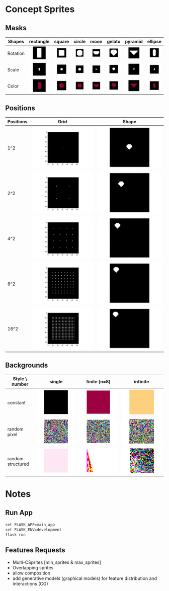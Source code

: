# Concept Sprites

## Masks

| Shapes  |  rectangle |  square | circle  |  moon | gelato  | pyramid   |  ellipse |
|---|---|---|---|---|---|---|---|
|  Rotation |![](/data/imgs/angles_rectangle.gif)  | ![](/data/imgs/angles_square.gif)  | ![](/data/imgs/angles_circle.gif)   | ![](/data/imgs/angles_moon.gif)   | ![](/data/imgs/angles_gelato.gif)  |  ![](/data/imgs/angles_pyramid.gif) | ![](/data/imgs/angles_ellipse.gif)  |
|  Scale    | ![](/data/imgs/scale_rectangle.gif)  | ![](/data/imgs/scale_square.gif)  | ![](/data/imgs/scale_circle.gif)   | ![](/data/imgs/scale_moon.gif)   | ![](/data/imgs/scale_gelato.gif)  |  ![](/data/imgs/scale_pyramid.gif) | ![](/data/imgs/scale_ellipse.gif)  |
|  Color    | ![](/data/imgs/colors_rectangle.gif)  | ![](/data/imgs/colors_square.gif)  | ![](/data/imgs/colors_circle.gif)   | ![](/data/imgs/colors_moon.gif)   | ![](/data/imgs/colors_gelato.gif)  |  ![](/data/imgs/colors_pyramid.gif) | ![](/data/imgs/colors_ellipse.gif)  |

## Positions

| Positions | Grid | Shape |
|---|---|---|
| 1^2  | ![](/data/imgs/positions_1.png)  | ![](/data/imgs/positions_1_mask.gif)  |
| 2^2  | ![](/data/imgs/positions_2.png)  | ![](/data/imgs/positions_2_mask.gif)  |
| 4^2  | ![](/data/imgs/positions_4.png)  | ![](/data/imgs/positions_4_mask.gif)  |
| 8^2  | ![](/data/imgs/positions_8.png)  | ![](/data/imgs/positions_8_mask.gif)  |
| 16^2 | ![](/data/imgs/positions_16.png) | ![](/data/imgs/positions_16_mask.gif) |


## Backgrounds

 | Style \ number | single | finite (n=8) | infinite |
 |---|---|---|---|
 | constant          | ![](/data/imgs/bg_constant_color_1.gif) |![](/data/imgs/bg_constant_color_4.gif) | ![](/data/imgs/bg_constant_color_inf.gif) |
 | random pixel      | ![](/data/imgs/bg_random_pixel_1.gif)   |![](/data/imgs/bg_random_pixel_4.gif)   | ![](/data/imgs/bg_random_pixel_inf.gif)   |
 | random structured | ![](/data/imgs/bg_random_function_1.gif)   |![](/data/imgs/bg_random_function_4.gif)   | ![](/data/imgs/bg_random_function_inf.gif)   |
 

# Notes
## Run App
```
set FLASK_APP=main_app
set FLASK_ENV=development
flask run
```

## Features Requests
- Multi-CSprites [min_sprites & max_sprites]
- Overlapping sprites
- allow composition
- add generative models (graphical models) for feature distribution and interactions (CG)
